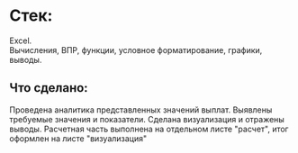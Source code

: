 # Стек:  
Excel.  
Вычисления, ВПР, функции, условное форматирование, графики, выводы.  

## Что сделано:  
Проведена аналитика представленных значений выплат. Выявлены требуемые значения и показатели. Сделана визуализация и отражены выводы.
Расчетная часть выполнена на отдельном листе "расчет", итог оформлен на листе "визуализация"
